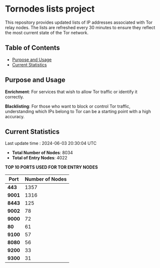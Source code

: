 # Tornodes lists project

This repository provides updated lists of IP addresses associated with Tor relay nodes. The lists are refreshed every 30 minutes to ensure they reflect the most current state of the Tor network.

## Table of Contents

- [Purpose and Usage](#purpose-and-usage)
- [Current Statistics](#current-statistics)


## Purpose and Usage

**Enrichment**: For services that wish to allow Tor traffic or identify it correctly.

**Blacklisting**: For those who want to block or control Tor traffic, understanding which IPs belong to Tor can be a starting point with a high accuracy.

## Current Statistics

Last update time : 2024-06-03 20:30:04 UTC

- **Total Number of Nodes**: 8034
- **Total of Entry Nodes**: 4022

**TOP 10 PORTS USED FOR TOR ENTRY NODES**

| **Port** | **Number of Nodes** |
|------|-----------------|
| **443**   | 1357  |
| **9001**   | 1316  |
| **8443**   | 125  |
| **9002**   | 78  |
| **9000**   | 72  |
| **80**   | 61  |
| **9100**   | 57  |
| **8080**   | 56  |
| **9200**   | 33  |
| **9300**   | 31  |

